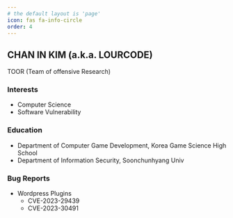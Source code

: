 ```yaml
---
# the default layout is 'page'
icon: fas fa-info-circle
order: 4
---
```


## CHAN IN KIM (a.k.a. LOURCODE)

TOOR (Team of offensive Research)

### Interests
- Computer Science
- Software Vulnerability

### Education
- Department of Computer Game Development, Korea Game Science High School
- Department of Information Security, Soonchunhyang Univ

### Bug Reports
- Wordpress Plugins
    - CVE-2023-29439
    - CVE-2023-30491